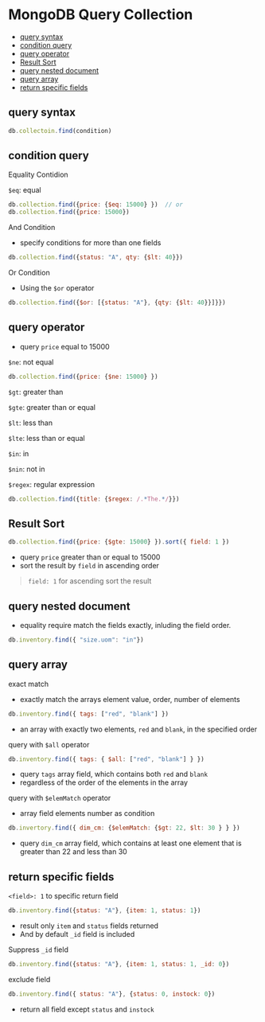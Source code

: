 # MongoDB Query Collection

- [query syntax](#query-syntax)
- [condition query](#condition-query)
- [query operator](#query-operator)
- [Result Sort](#result-sort)
- [query nested document](#query-nested-document)
- [query array](#query-array)
- [return specific fields](#return-specific-fields)

## query syntax

```js
db.collectoin.find(condition)
```

## condition query

Equality Contidion

`$eq`: equal

```js
db.collection.find({price: {$eq: 15000} })  // or
db.collection.find({price: 15000})
```

And Condition

- specify conditions for more than one fields

```js
db.collection.find({status: "A", qty: {$lt: 40}})
```

Or Condition

- Using the `$or` operator

```js
db.collection.find({$or: [{status: "A"}, {qty: {$lt: 40}}]}})
```

## query operator


- query `price` equal to 15000

`$ne`: not equal

```js
db.collection.find({price: {$ne: 15000} })
```

`$gt`: greater than

`$gte`: greater than or equal

`$lt`: less than

`$lte`: less than or equal

`$in`: in

`$nin`: not in

`$regex`: regular expression

```js
db.collection.find({title: {$regex: /.*The.*/}})
```

## Result Sort

```js
db.collection.find({price: {$gte: 15000} }).sort({ field: 1 })
```

- query `price` greater than or equal to 15000
- sort the result by `field` in ascending order

> `field: 1` for ascending sort the result


## query nested document

- equality require match the fields exactly, inluding the field order.

```js
db.inventory.find({ "size.uom": "in"})
```

## query array

exact match

- exactly match the arrays element value, order, number of elements

```js
db.inventory.find({ tags: ["red", "blank"] })
```

- an array with exactly two elements, `red` and `blank`, in the specified order

query with `$all` operator

```js
db.inventory.find({ tags: { $all: ["red", "blank"] } })
```

- query `tags` array field, which contains both `red` and `blank`
- regardless of the order of the elements in the array

query with `$elemMatch` operator

- array field elements number as condition

```js
db.invertory.find({ dim_cm: {$elemMatch: {$gt: 22, $lt: 30 } } })
```

- query `dim_cm` array field, which contains at least one element that is greater than 22 and less than 30

## return specific fields

`<field>: 1` to specific return field

```js
db.inventory.find({status: "A"}, {item: 1, status: 1})
```

- result only `item` and `status` fields returned
- And by default `_id` field is included

Suppress `_id` field

```js
db.inventory.find({status: "A"}, {item: 1, status: 1, _id: 0})
```

exclude field

```js
db.inventory.find({ status: "A"}, {status: 0, instock: 0})
```

- return all field except `status` and `instock`
